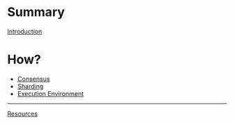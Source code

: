 # Summary

[Introduction](Introduction.md)

# How?

* [Consensus](How/Consensus.md)
* [Sharding]()
* [Execution Environment]()

---

[Resources](Resources.md)

